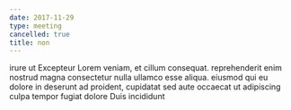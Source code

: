 ```yaml
---
date: 2017-11-29
type: meeting
cancelled: true
title: non
---
```

irure ut Excepteur Lorem veniam, et cillum consequat. reprehenderit enim nostrud magna consectetur nulla ullamco esse aliqua. eiusmod qui eu dolore in deserunt ad proident, cupidatat sed aute occaecat ut adipiscing culpa tempor fugiat dolore Duis incididunt